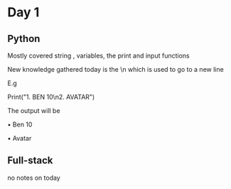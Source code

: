 # Day 1
## Python
Mostly covered string , variables, the print and input functions

New knowledge gathered today is the \n which is used to go to a new line

E.g

Print("1. BEN 10\n2. AVATAR")

The output will be

• Ben 10

• Avatar
## Full-stack
no notes on today
